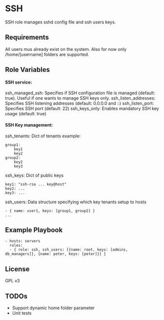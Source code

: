 SSH
===

SSH role manages sshd config file and ssh users keys.

Requirements
------------

All users mus already exist on the system. Also for now only /home/[username] folders are supported.

Role Variables
--------------

#### SSH service:
ssh_managed_ssh: Specifies if SSH configuration file is managed (default: true). Useful if one wants to manage SSH keys only.
ssh_listen_addresses: Specifies SSH listening addresses (default: 0.0.0.0 and ::)
ssh_listen_port: Specifies SSH port (default: 22)
ssh_keys_only: Enables mandatory SSH key usage (default: true)

#### SSH Key management:
ssh_tenants: Dict of tenants example:
```
group1:
	key1
	key2
group2:
	key2
	key3
```
ssh_keys: Dict of public keys
```
key1: "ssh-rsa ... key@host"
key2: ...
key3: ...
```
ssh_users: Data structure specifying which key tenants setup to hosts
```
- { name: user1, keys: [group1, group2] }
...
```

Example Playbook
----------------
```
- hosts: servers
  roles:
  - { role: ssh, ssh_users: [{name: root, keys: [admins, db_managers]}, {name: peter, keys: [peter]}] }
```

License
-------

GPL v3

TODOs
-----

- Support dynamic home folder parameter
- Unit tests
